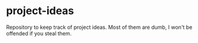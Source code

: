# project-ideas
Repository to keep track of project ideas. Most of them are dumb, I won't be offended if you steal them.
